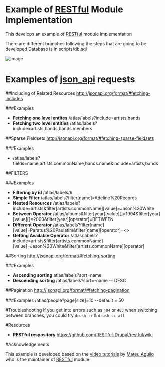 Example of [RESTful](https://www.drupal.org/project/restful) Module Implementation
=================================================================================

This develops an example of [RESTful](https://www.drupal.org/project/restful) module implementation
 
 There are different branches following the steps that are going to be developed
 Database is in scripts/db.sql
 
 ![image](https://cloud.githubusercontent.com/assets/5515159/18169251/7282f808-7016-11e6-9519-2afd5afadaea.png)
 
# Examples of [json_api](http://jsonapi.org) requests

##Including of Related Resources
http://jsonapi.org/format/#fetching-includes

###Examples
* **Fetching one level entites**
/atlas/labels?include=artists,bands
* **Fetching two level entities**
/atlas/labels?include=artists,bands,bands.members

##Sparse Fieldsets
http://jsonapi.org/format/#fetching-sparse-fieldsets

###Examples
* /atlas/labels?fields=name,artists.commonName,bands.name&include=artists,bands

##FILTERS

###Examples
* **Filtering by id**
/atlas/labels/6
* **Simple Filter**
/atlas/labels?filter[name]=Adeline%20Records
* **Nested Resources**
/atlas/labels?include=artists&filter[artists.commonName][value]=Jason%20White
* **Between Operator**
/atlas/albums&filter[year][value][]=1994&filter[year][value][]=2000&filter[year][operator]=BETWEEN
* **Different Operator**
/atlas/labels?filter[name][value]=Paratus%20Paulatim&filter[name][operator]=<>
* **Getting Available Operator**
/atlas/labels?include=artists&filter[artists.commonName][value]=Jason%20White&filter[artists.commonName][operator]

##Sorting
http://jsonapi.org/format/#fetching-sorting

###Examples
* **Ascending sorting**
atlas/labels?sort=name
* **Descending sorting**
/atlas/labels?sort=-name -- DESC

##Pagination
http://jsonapi.org/format/#fetching-pagination

###Examples
/atlas/people?page[size]=10 --default = 50

#Troubleshooting
If you get into errors such as `404` or `403` when switching between branches, you could try `drush rr` & `drush cc all`

#Resources
* **RESTful respository**
https://github.com/RESTful-Drupal/restful/wiki

#Acknowledgements

This example is developed based on the [video tutorials](https://www.youtube.com/playlist?list=PLZOQ_ZMpYrZv8_c7jd_CkO_93-DnyVFY5) by [Mateu Aguilo](https://github.com/e0ipso) who is the maintainer of [RESTful](https://www.drupal.org/project/restful) module